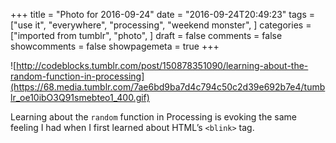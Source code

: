 +++
title = "Photo for 2016-09-24"
date = "2016-09-24T20:49:23"
tags = ["use it", "everywhere", "processing", "weekend monster", ]
categories = ["imported from tumblr", "photo", ]
draft = false
comments = false
showcomments = false
showpagemeta = true
+++

![http://codeblocks.tumblr.com/post/150878351090/learning-about-the-random-function-in-processing](https://68.media.tumblr.com/7ae6bd9ba7d4c794c50c2d39e692b7e4/tumblr_oe10ibO3Q91smebteo1_400.gif) <br /> <p>Learning about the <code>random</code> function in Processing is evoking the same feeling I had when I first learned about HTML&rsquo;s <code>&lt;blink&gt;</code> tag.</p>